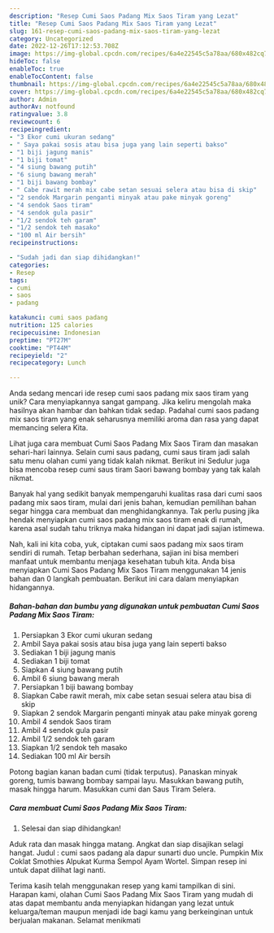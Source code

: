 ```yaml
---
description: "Resep Cumi Saos Padang Mix Saos Tiram yang Lezat"
title: "Resep Cumi Saos Padang Mix Saos Tiram yang Lezat"
slug: 161-resep-cumi-saos-padang-mix-saos-tiram-yang-lezat
category: Uncategorized
date: 2022-12-26T17:12:53.708Z
image: https://img-global.cpcdn.com/recipes/6a4e22545c5a78aa/680x482cq70/cumi-saos-padang-mix-saos-tiram-foto-resep-utama.jpg
hideToc: false
enableToc: true
enableTocContent: false
thumbnail: https://img-global.cpcdn.com/recipes/6a4e22545c5a78aa/680x482cq70/cumi-saos-padang-mix-saos-tiram-foto-resep-utama.jpg
cover: https://img-global.cpcdn.com/recipes/6a4e22545c5a78aa/680x482cq70/cumi-saos-padang-mix-saos-tiram-foto-resep-utama.jpg
author: Admin
authorAv: notfound
ratingvalue: 3.8
reviewcount: 6
recipeingredient:
- "3 Ekor cumi ukuran sedang"
- " Saya pakai sosis atau bisa juga yang lain seperti bakso"
- "1 biji jagung manis"
- "1 biji tomat"
- "4 siung bawang putih"
- "6 siung bawang merah"
- "1 biji bawang bombay"
- " Cabe rawit merah mix cabe setan sesuai selera atau bisa di skip"
- "2 sendok Margarin penganti minyak atau pake minyak goreng"
- "4 sendok Saos tiram"
- "4 sendok gula pasir"
- "1/2 sendok teh garam"
- "1/2 sendok teh masako"
- "100 ml Air bersih"
recipeinstructions:

- "Sudah jadi dan siap dihidangkan!"
categories:
- Resep
tags:
- cumi
- saos
- padang

katakunci: cumi saos padang 
nutrition: 125 calories
recipecuisine: Indonesian
preptime: "PT27M"
cooktime: "PT44M"
recipeyield: "2"
recipecategory: Lunch

---
```





Anda sedang mencari ide resep cumi saos padang mix saos tiram yang unik? Cara menyiapkannya sangat gampang. Jika keliru mengolah maka hasilnya akan hambar dan bahkan tidak sedap. Padahal cumi saos padang mix saos tiram yang enak seharusnya memiliki aroma dan rasa yang dapat memancing selera Kita.





Lihat juga cara membuat Cumi Saos Padang Mix Saos Tiram dan masakan sehari-hari lainnya. Selain cumi saus padang, cumi saus tiram jadi salah satu menu olahan cumi yang tidak kalah nikmat. Berikut ini Sedulur juga bisa mencoba resep cumi saus tiram Saori bawang bombay yang tak kalah nikmat.

Banyak hal yang sedikit banyak mempengaruhi kualitas rasa dari cumi saos padang mix saos tiram, mulai dari jenis bahan, kemudian pemilihan bahan segar hingga cara membuat dan menghidangkannya. Tak perlu pusing jika hendak menyiapkan cumi saos padang mix saos tiram enak di rumah, karena asal sudah tahu triknya maka hidangan ini dapat jadi sajian istimewa.






Nah, kali ini kita coba, yuk, ciptakan cumi saos padang mix saos tiram sendiri di rumah. Tetap berbahan sederhana, sajian ini bisa memberi manfaat untuk membantu menjaga kesehatan tubuh kita. Anda bisa menyiapkan Cumi Saos Padang Mix Saos Tiram menggunakan 14 jenis bahan dan 0 langkah pembuatan. Berikut ini cara dalam menyiapkan hidangannya.

<!--inarticleads1-->

##### Bahan-bahan dan bumbu yang digunakan untuk pembuatan Cumi Saos Padang Mix Saos Tiram:

1. Persiapkan 3 Ekor cumi ukuran sedang
1. Ambil  Saya pakai sosis atau bisa juga yang lain seperti bakso
1. Sediakan 1 biji jagung manis
1. Sediakan 1 biji tomat
1. Siapkan 4 siung bawang putih
1. Ambil 6 siung bawang merah
1. Persiapkan 1 biji bawang bombay
1. Siapkan  Cabe rawit merah, mix cabe setan sesuai selera atau bisa di skip
1. Siapkan 2 sendok Margarin penganti minyak atau pake minyak goreng
1. Ambil 4 sendok Saos tiram
1. Ambil 4 sendok gula pasir
1. Ambil 1/2 sendok teh garam
1. Siapkan 1/2 sendok teh masako
1. Sediakan 100 ml Air bersih


Potong bagian kanan badan cumi (tidak terputus). Panaskan minyak goreng, tumis bawang bombay sampai layu. Masukkan bawang putih, masak hingga harum. Masukkan cumi dan Saus Tiram Selera. 

<!--inarticleads2-->

##### Cara membuat Cumi Saos Padang Mix Saos Tiram:


1. Selesai dan siap dihidangkan!

Aduk rata dan masak hingga matang. Angkat dan siap disajikan selagi hangat. Judul : cumi saos padang ala dapur sunarti duo uncle. Pumpkin Mix Coklat Smothies Alpukat Kurma Sempol Ayam Wortel. Simpan resep ini untuk dapat dilihat lagi nanti. 

Terima kasih telah menggunakan resep yang kami tampilkan di sini. Harapan kami, olahan Cumi Saos Padang Mix Saos Tiram yang mudah di atas dapat membantu anda menyiapkan hidangan yang lezat untuk keluarga/teman maupun menjadi ide bagi kamu yang berkeinginan untuk berjualan makanan. Selamat menikmati

